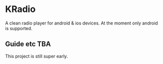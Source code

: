 # KRadio

A clean radio player for android & ios devices.
At the moment only android is supported.

## Guide etc TBA

This project is still super early.
